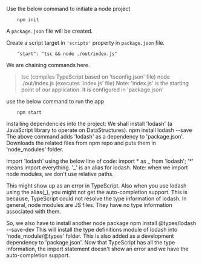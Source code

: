 Use the below command to initiate a node project
```
    npm init
```
A `package.json` file will be created.


Create a script target in `'scripts'` property in `package.json` file.
```
    "start": "tsc && node ./out/index.js"
```
We are chaining commands here.
>    tsc (compiles TypeScript based on 'tsconfig.json' file)
>    node ./out/index.js (executes 'index.js' file)
Note: 'index.js' is the starting point of our application. It is configured in 'package.json'


use the below command to run the app
```
    npm start
```



Installing dependencies into the project:
We shall install 'lodash' (a JavaScript library to operate on DataStructures).
    npm install lodash --save
The above command adds 'lodash' as a dependency to 'package.json'. Downloads the related files from npm repo and puts them in 'node_modules' folder.

import 'lodash' using  the below line of code:
    import * as _ from 'lodash'; 
'*' means import everything. '_' is an alias for lodash.
Note: when we import node modules, we don't use relative paths.

This might show up as an error in TypeScript. Also when you use lodash using the alias(_), you might not get the auto-completion support. This is because, TypeScript could not resolve the type information of lodash.
In general, node modules are JS files. They have no type information associated with them.

So, we also have to install another node package
    npm install @types/lodash --save-dev
This will install the type definitions module of lodash into 'node_module/@types' folder.
This is also added as a development dependency to 'package.json'.
Now that TypeScript has all the type information, the import statement doesn't show an error and we have the auto-completion support.




